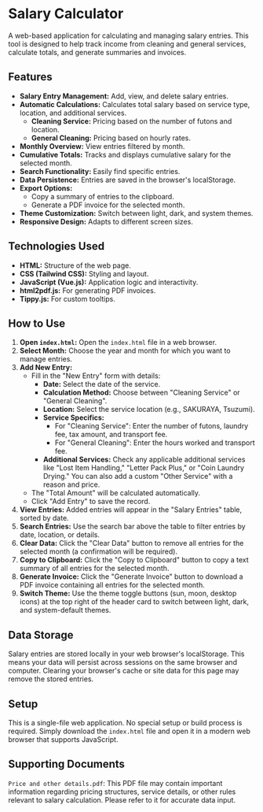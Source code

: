 # Salary Calculator

A web-based application for calculating and managing salary entries. This tool is designed to help track income from cleaning and general services, calculate totals, and generate summaries and invoices.

## Features

- **Salary Entry Management:** Add, view, and delete salary entries.
- **Automatic Calculations:** Calculates total salary based on service type, location, and additional services.
    - **Cleaning Service:** Pricing based on the number of futons and location.
    - **General Cleaning:** Pricing based on hourly rates.
- **Monthly Overview:** View entries filtered by month.
- **Cumulative Totals:** Tracks and displays cumulative salary for the selected month.
- **Search Functionality:** Easily find specific entries.
- **Data Persistence:** Entries are saved in the browser's localStorage.
- **Export Options:**
    - Copy a summary of entries to the clipboard.
    - Generate a PDF invoice for the selected month.
- **Theme Customization:** Switch between light, dark, and system themes.
- **Responsive Design:** Adapts to different screen sizes.

## Technologies Used

- **HTML:** Structure of the web page.
- **CSS (Tailwind CSS):** Styling and layout.
- **JavaScript (Vue.js):** Application logic and interactivity.
- **html2pdf.js:** For generating PDF invoices.
- **Tippy.js:** For custom tooltips.

## How to Use

1.  **Open `index.html`:** Open the `index.html` file in a web browser.
2.  **Select Month:** Choose the year and month for which you want to manage entries.
3.  **Add New Entry:**
    *   Fill in the "New Entry" form with details:
        *   **Date:** Select the date of the service.
        *   **Calculation Method:** Choose between "Cleaning Service" or "General Cleaning".
        *   **Location:** Select the service location (e.g., SAKURAYA, Tsuzumi).
        *   **Service Specifics:**
            *   For "Cleaning Service": Enter the number of futons, laundry fee, tax amount, and transport fee.
            *   For "General Cleaning": Enter the hours worked and transport fee.
        *   **Additional Services:** Check any applicable additional services like "Lost Item Handling," "Letter Pack Plus," or "Coin Laundry Drying." You can also add a custom "Other Service" with a reason and price.
    *   The "Total Amount" will be calculated automatically.
    *   Click "Add Entry" to save the record.
4.  **View Entries:** Added entries will appear in the "Salary Entries" table, sorted by date.
5.  **Search Entries:** Use the search bar above the table to filter entries by date, location, or details.
6.  **Clear Data:** Click the "Clear Data" button to remove all entries for the selected month (a confirmation will be required).
7.  **Copy to Clipboard:** Click the "Copy to Clipboard" button to copy a text summary of all entries for the selected month.
8.  **Generate Invoice:** Click the "Generate Invoice" button to download a PDF invoice containing all entries for the selected month.
9.  **Switch Theme:** Use the theme toggle buttons (sun, moon, desktop icons) at the top right of the header card to switch between light, dark, and system-default themes.

## Data Storage

Salary entries are stored locally in your web browser's localStorage. This means your data will persist across sessions on the same browser and computer. Clearing your browser's cache or site data for this page may remove the stored entries.

## Setup

This is a single-file web application. No special setup or build process is required. Simply download the `index.html` file and open it in a modern web browser that supports JavaScript.

## Supporting Documents

`Price and other details.pdf`: This PDF file may contain important information regarding pricing structures, service details, or other rules relevant to salary calculation. Please refer to it for accurate data input.

